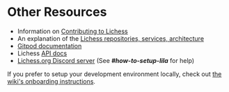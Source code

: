 # Other Resources

- Information on [Contributing to Lichess](https://lichess.org/help/contribute)
- An explanation of the [Lichess repositories, services, architecture](https://lichess.org/source)
- [Gitpod documentation](https://www.gitpod.io/docs)
- Lichess [API docs](https://lichess.org/api)
- [Lichess.org Discord server](https://discord.gg/lichess) (See ***#how-to-setup-lila*** for help)

If you prefer to setup your development environment locally, check out [the wiki's onboarding instructions](https://github.com/lichess-org/lila/wiki/Lichess-Development-Onboarding).
